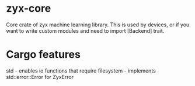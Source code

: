 # zyx-core

Core crate of zyx machine learning library. This is used by devices, or if you want to write custom modules
and need to import [Backend] trait.

# Cargo features

std - enables io functions that require filesystem
    - implements std::error::Error for ZyxError

